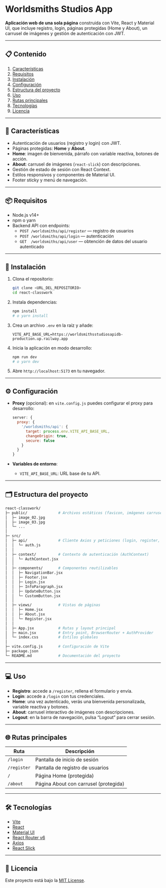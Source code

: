 # Worldsmiths Studios App

**Aplicación web de una sola página** construida con Vite, React y Material UI, que incluye registro, login, páginas protegidas (Home y About), un carrusel de imágenes y gestión de autenticación con JWT.

---

## 📋 Contenido

1. [Características](#-características)
2. [Requisitos](#-requisitos)
3. [Instalación](#-instalación)
4. [Configuración](#-configuración)
5. [Estructura del proyecto](#-estructura-del-proyecto)
6. [Uso](#-uso)
7. [Rutas principales](#-rutas-principales)
8. [Tecnologías](#-tecnologías)
9. [Licencia](#-licencia)

---

## 🚀 Características

- Autenticación de usuarios (registro y login) con JWT.
- Páginas protegidas: **Home** y **About**.
- **Home**: imagen de bienvenida, párrafo con variable reactiva, botones de acción.
- **About**: carrusel de imágenes (`react-slick`) con descripciones.
- Gestión de estado de sesión con React Context.
- Estilos responsivos y componentes de Material UI.
- Footer sticky y menú de navegación.

---

## 📦 Requisitos

- Node.js v14+
- npm o yarn
- Backend API con endpoints:
  - `POST /worldsmiths/api/register` — registro de usuarios
  - `POST /worldsmiths/api/login` — autenticación
  - `GET  /worldsmiths/api/user`  — obtención de datos del usuario autenticado

---

## 🔧 Instalación

1. Clona el repositorio:
   ```bash
   git clone <URL_DEL_REPOSITORIO>
   cd react-classwork
   ```

2. Instala dependencias:
   ```bash
   npm install
   # o yarn install
   ```

3. Crea un archivo `.env` en la raíz y añade:
   ```env
   VITE_API_BASE_URL=https://worldsmithsstudiosapidb-production.up.railway.app
   ```

4. Inicia la aplicación en modo desarrollo:
   ```bash
   npm run dev
   # o yarn dev
   ```

5. Abre `http://localhost:5173` en tu navegador.

---

## ⚙️ Configuración

- **Proxy** (opcional): en `vite.config.js` puedes configurar el proxy para desarrollo:
  ```js
  server: {
    proxy: {
      '/worldsmiths/api': {
        target: process.env.VITE_API_BASE_URL,
        changeOrigin: true,
        secure: false
      }
    }
  }
  ```

- **Variables de entorno**:
  - `VITE_API_BASE_URL`: URL base de tu API.

---

## 🗂️ Estructura del proyecto

```bash
react-classwork/
├─ public/              # Archivos estáticos (favicon, imágenes carrusel)
│  ├─ image_02.jpg
│  ├─ image_03.jpg
│  └─ ...
│
├─ src/
│  ├─ api/              # Cliente Axios y peticiones (login, register, fetchUser)
│  │  └─ auth.js
│  │
│  ├─ context/          # Contexto de autenticación (AuthContext)
│  │  └─ AuthContext.jsx
│  │
│  ├─ components/       # Componentes reutilizables
│  │  ├─ NavigationBar.jsx
│  │  ├─ Footer.jsx
│  │  ├─ Login.jsx
│  │  ├─ InfoParagraph.jsx
│  │  ├─ UpdateButton.jsx
│  │  └─ CustomButton.jsx
│  │
│  ├─ views/            # Vistas de páginas
│  │  ├─ Home.jsx
│  │  ├─ About.jsx
│  │  └─ Register.jsx
│  │
│  ├─ App.jsx           # Rutas y layout principal
│  ├─ main.jsx          # Entry point, BrowserRouter + AuthProvider
│  └─ index.css         # Estilos globales
│
├─ vite.config.js       # Configuración de Vite
├─ package.json
└─ README.md            # Documentación del proyecto
```

---

## 💻 Uso

- **Registro**: accede a `/register`, rellena el formulario y envía.
- **Login**: accede a `/login` con tus credenciales.
- **Home**: una vez autenticado, verás una bienvenida personalizada, variable reactiva y botones.
- **About**: carrusel interactivo de imágenes con descripciones.
- **Logout**: en la barra de navegación, pulsa “Logout” para cerrar sesión.

---

## 🌐 Rutas principales

| Ruta       | Descripción                         |
| ---------- | ----------------------------------- |
| `/login`   | Pantalla de inicio de sesión        |
| `/register`| Pantalla de registro de usuarios    |
| `/`        | Página Home (protegida)             |
| `/about`   | Página About con carrusel (protegida)|

---

## 🛠️ Tecnologías

- [Vite](https://vitejs.dev/)
- [React](https://reactjs.org/)
- [Material UI](https://mui.com/)
- [React Router v6](https://reactrouter.com/)
- [Axios](https://axios-http.com/)
- [React Slick](https://react-slick.neostack.com/)

---

## 📄 Licencia

Este proyecto está bajo la [MIT License](LICENSE).

